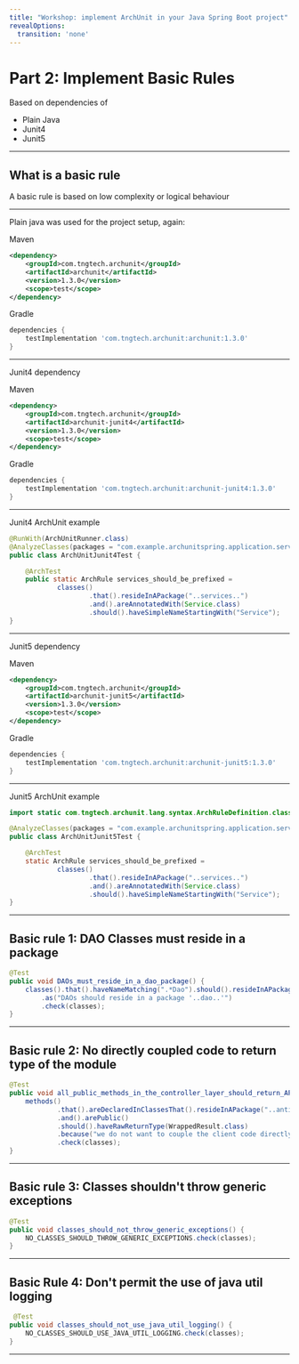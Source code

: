 ```yaml
---
title: "Workshop: implement ArchUnit in your Java Spring Boot project" 
revealOptions:
  transition: 'none'
---
```


# Part 2: Implement Basic Rules
Based on dependencies of

- Plain Java
- Junit4
- Junit5

---

## What is a basic rule

A basic rule is based on low complexity or logical behaviour

---

Plain java was used for the project setup, again:

Maven
```xml
<dependency>
    <groupId>com.tngtech.archunit</groupId>
    <artifactId>archunit</artifactId>
    <version>1.3.0</version>
    <scope>test</scope>
</dependency>
```

Gradle
```groovy
dependencies {
    testImplementation 'com.tngtech.archunit:archunit:1.3.0'
}
```
---
Junit4 dependency

Maven
```xml
<dependency>
    <groupId>com.tngtech.archunit</groupId>
    <artifactId>archunit-junit4</artifactId>
    <version>1.3.0</version>
    <scope>test</scope>
</dependency>
```

Gradle
```groovy
dependencies {
    testImplementation 'com.tngtech.archunit:archunit-junit4:1.3.0'
}
```
---

Junit4 ArchUnit example

```java
@RunWith(ArchUnitRunner.class)
@AnalyzeClasses(packages = "com.example.archunitspring.application.services")
public class ArchUnitJunit4Test {

    @ArchTest
    public static ArchRule services_should_be_prefixed =
            classes()
                    .that().resideInAPackage("..services..")
                    .and().areAnnotatedWith(Service.class)
                    .should().haveSimpleNameStartingWith("Service");
}
```

---
Junit5 dependency

Maven
```xml
<dependency>
    <groupId>com.tngtech.archunit</groupId>
    <artifactId>archunit-junit5</artifactId>
    <version>1.3.0</version>
    <scope>test</scope>
</dependency>
```

Gradle
```groovy
dependencies {
    testImplementation 'com.tngtech.archunit:archunit-junit5:1.3.0'
}
```
---

Junit5 ArchUnit example

```java
import static com.tngtech.archunit.lang.syntax.ArchRuleDefinition.classes;

@AnalyzeClasses(packages = "com.example.archunitspring.application.services")
public class ArchUnitJunit5Test {

    @ArchTest
    static ArchRule services_should_be_prefixed =
            classes()
                    .that().resideInAPackage("..services..")
                    .and().areAnnotatedWith(Service.class)
                    .should().haveSimpleNameStartingWith("Service");
}
```
---

## Basic rule 1: DAO Classes must reside in a package

```java 
@Test
public void DAOs_must_reside_in_a_dao_package() {
    classes().that().haveNameMatching(".*Dao").should().resideInAPackage("..dao..")
        .as("DAOs should reside in a package '..dao..'")
        .check(classes);
}
```
---

## Basic rule 2: No directly coupled code to return type  of the module

```java
@Test
public void all_public_methods_in_the_controller_layer_should_return_API_response_wrappers() {
    methods()
            .that().areDeclaredInClassesThat().resideInAPackage("..anticorruption..")
            .and().arePublic()
            .should().haveRawReturnType(WrappedResult.class)
            .because("we do not want to couple the client code directly to the return types of the encapsulated module")
            .check(classes);
}
```

---

## Basic rule 3: Classes shouldn't throw generic exceptions

```java
@Test
public void classes_should_not_throw_generic_exceptions() {
    NO_CLASSES_SHOULD_THROW_GENERIC_EXCEPTIONS.check(classes);
}
```

---

## Basic Rule 4: Don't permit the use of java util logging

```java
 @Test
public void classes_should_not_use_java_util_logging() {
    NO_CLASSES_SHOULD_USE_JAVA_UTIL_LOGGING.check(classes);
}
```

---

